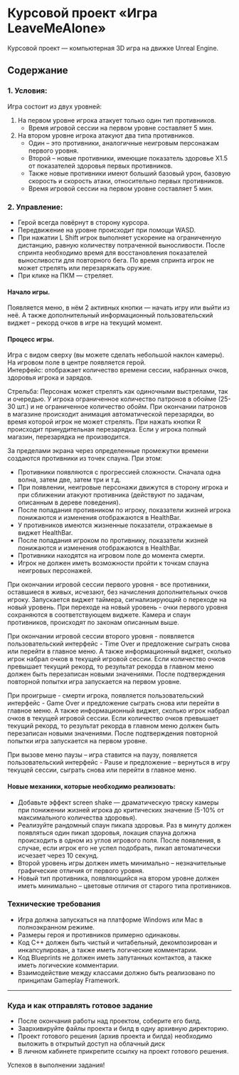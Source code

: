 # Курсовой проект «Игра LeaveMeAlone»

Курсовой проект — компьютерная 3D игра на движке Unreal Engine. 

## Содержание

### 1. Условия:
Игра состоит из двух уровней:
1) На первом уровне игрока атакует только один тип противников.
   * Время игровой сессии на первом уровне составляет 5 мин.
2) На втором уровне игрока атакуют два типа противников.
   * Один – это противники, аналогичные неигровым персонажам первого уровня.
   * Второй – новые противники, имеющие показатель здоровье Х1.5 от показателей здоровья первых противников.
   * Также новые противники имеют больший базовый урон, базовую скорость и скорость атаки, относительно первых противников.
   * Время игровой сессии на первом уровне составляет 5 мин.

### 2. Управление:
* Герой всегда повёрнут в сторону курсора.
* Передвижение на уровне происходит при помощи WASD.
* При нажатии L Shift игрок выполняет ускорение на ограниченную дистанцию, равную количеству потраченной выносливости. После спринта необходимо время для восстановления показателей выносливости для повторного бега. По время спринта игрок не может стрелять или перезаряжать оружие.
* При клике на ПКМ — стреляет. 

#### Начало игры. 
Появляется меню, в нём 2 активных кнопки — начать игру или выйти из неё. А также дополнительный информационный пользовательский виджет – рекорд очков в игре на текущий момент.

#### Процесс игры.
Игра с видом сверху (вы можете сделать небольшой наклон камеры). На игровом поле в центре появляется герой.  
Интерфейс: отображает количество времени сессии, набранных очков, здоровья игрока и зарядов. 

Стрельба: Персонаж может стрелять как одиночными выстрелами, так и очередью. У игрока ограниченное количество патронов в обойме (25-30 шт.) и не ограниченное количество обойм. При окончании патронов в магазине происходит анимация автоматической перезарядки, во время которой игрок не может стрелять. При нажать кнопки R происходит принудительная перезарядка. Если у игрока полный магазин, перезарядка не производится.

За	пределами	экрана	через	определенные промежутки времени создаются противники из точек спауна. При этом:
* Противники появляются с прогрессией сложности. Сначала одна волна, затем две, затем три и т.д.
* При появлении, неигровые персонажи движутся в сторону игрока и при сближении атакуют противника (действуют по задачам, описанным в дереве поведения).
* После попадания противником по игроку, показатели жизней игрока понижаются и изменения отображаются в HealthBar.
* У противников имеются жизненные показатели, отражаемые в виджет HealthBar.
* После попадания игроком по противнику, показатели жизней понижаются и изменения отображаются в HealthBar.
* Противники находятся на игровом поле до момента смерти.
* Игрок не должен иметь возможности пройти к точкам спауна неигровых персонажей.

При окончании игровой сессии первого уровня - все противники, оставшиеся в живых, исчезают, без начисления дополнительных очков игроку. Запускается виджет таймера, сигнализирующий о переходе на новый уровень. При переходе на новый уровень - очки первого уровня сохраняются в соответствующем виджете. Камера и спаун противников, происходят по законам описанным выше. 

При окончании игровой сессии второго уровня - появляется пользовательский интерфейс - Time Over и предложение сыграть снова или перейти в главное меню. А также информационный виджет, сколько игрок набрал очков в текущей игровой сессии. Если количество очков превышает текущий рекорд, то результат рекорда в главном меню должен быть перезаписан новыми значениями. После подтверждения повторной попытки игра запускается на первом уровне.

При проигрыше - смерти игрока, появляется пользовательский интерфейс - Game Over и предложение сыграть снова или перейти в главное меню. А также информационный виджет, сколько игрок набрал очков в текущей игровой сессии. Если количество очков превышает текущий рекорд, то результат рекорда в главном меню должен быть перезаписан новыми значениями. После подтверждения повторной попытки игра запускается на первом уровне.

При вызове меню паузы – игра ставится на паузу,  появляется пользовательский интерфейс - Pause и предложение – вернуться в игру текущей сессии, сыграть снова или перейти в главное меню.

#### Новые механики, которые необходимо реализовать:
* Добавьте эффект screen shake — драматическую тряску камеры при понижении жизней игрока до критических значение (5-10% от максимального количества здоровья).
* Реализуйте рандомный спаун пикапа здоровья. Раз в минуту должен появляться один пикап здоровья, локация спауна должна происходить в одном из углов игрового поля. После появления, в случае, если игрок его не успел подобрать, пикап автоматически исчезает через 10 секунд.
* Второй уровень игры должен иметь минимально – незначительные графические отличия от первого уровня.
* Новый тип противника, появляющийся на втором уровне должен иметь минимально – цветовые отличия от старого типа противников.

### Технические требования
* Игра должна запускаться на платформе Windows или Mac в полноэкранном режиме.
* Размеры героя и противников примерно одинаковы.
* Код С++ должен быть чистый и читабельный, декомпозирован и инкапсулирован, а также иметь логические комментарии.
* Код Blueprints не должен иметь запутанных контактов, а также иметь логические комментарии.
* Взаимодействие между классами должно быть реализовано по принципам Gameplay Framework.

______

### Куда и как отправлять готовое задание
* После окончания работы над проектом, соберите его билд.
* Заархивируйте файлы проекта и билд в одну архивную директорию.
* Проект готового решения (архив проекта и билда) необходимо выложить в открытый доступ на облачный диск
* В личном кабинете прикрепите ссылку на проект готового решения.

Успехов в выполнении задания!
